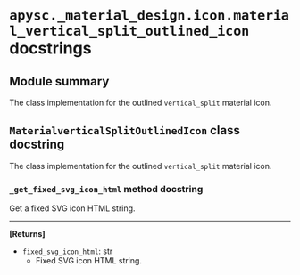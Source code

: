 # `apysc._material_design.icon.material_vertical_split_outlined_icon` docstrings

## Module summary

The class implementation for the outlined `vertical_split` material icon.

## `MaterialverticalSplitOutlinedIcon` class docstring

The class implementation for the outlined `vertical_split` material icon.

### `_get_fixed_svg_icon_html` method docstring

Get a fixed SVG icon HTML string.<hr>

**[Returns]**

- `fixed_svg_icon_html`: str
  - Fixed SVG icon HTML string.